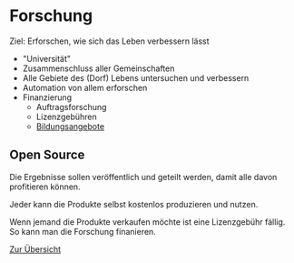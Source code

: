 # Forschung

Ziel: Erforschen, wie sich das Leben verbessern lässt

- "Universität"
- Zusammenschluss aller Gemeinschaften
- Alle Gebiete des (Dorf) Lebens untersuchen und verbessern
- Automation von allem erforschen
- Finanzierung
    + Auftragsforschung
    + Lizenzgebühren
    + [Bildungsangebote](../leben/gesellschaft/bildung.md)

## Open Source

Die Ergebnisse sollen veröffentlich und geteilt werden, damit alle davon profitieren können.

Jeder kann die Produkte selbst kostenlos produzieren und nutzen.

Wenn jemand die Produkte verkaufen möchte ist eine Lizenzgebühr fällig. So kann man die Forschung finanieren.

[Zur Übersicht](./masterplan.md)
